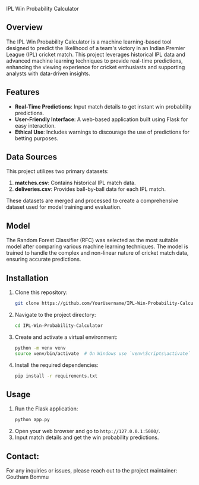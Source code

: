 IPL Win Probability Calculator

## Overview

The IPL Win Probability Calculator is a machine learning-based tool designed to predict the likelihood of a team's victory in an Indian Premier League (IPL) cricket match. This project leverages historical IPL data and advanced machine learning techniques to provide real-time predictions, enhancing the viewing experience for cricket enthusiasts and supporting analysts with data-driven insights.

## Features

- **Real-Time Predictions**: Input match details to get instant win probability predictions.
- **User-Friendly Interface**: A web-based application built using Flask for easy interaction.
- **Ethical Use**: Includes warnings to discourage the use of predictions for betting purposes.

## Data Sources

This project utilizes two primary datasets:

1. **matches.csv**: Contains historical IPL match data.
2. **deliveries.csv**: Provides ball-by-ball data for each IPL match.

These datasets are merged and processed to create a comprehensive dataset used for model training and evaluation.

## Model

The Random Forest Classifier (RFC) was selected as the most suitable model after comparing various machine learning techniques. The model is trained to handle the complex and non-linear nature of cricket match data, ensuring accurate predictions.

## Installation

1. Clone this repository:
   ```bash
   git clone https://github.com/YourUsername/IPL-Win-Probability-Calculator.git
   ```
2. Navigate to the project directory:
   ```bash
   cd IPL-Win-Probability-Calculator
   ```
3. Create and activate a virtual environment:
   ```bash
   python -m venv venv
   source venv/bin/activate  # On Windows use `venv\Scripts\activate`
   ```
4. Install the required dependencies:
   ```bash
   pip install -r requirements.txt
   ```

## Usage

1. Run the Flask application:
   ```bash
   python app.py
   ```
2. Open your web browser and go to `http://127.0.0.1:5000/`.
3. Input match details and get the win probability predictions.

## Contact:
For any inquiries or issues, please reach out to the project maintainer:  
Goutham Bommu  
